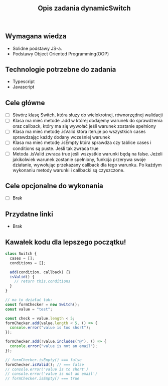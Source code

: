 <h2 align="center">Opis zadania dynamicSwitch </h2>

<br>

## Wymagana wiedza

- Solidne podstawy JS-a.
- Podstawy Object Oriented Programming(OOP)

## Technologie potrzebne do zadania

- Typescript
- Javascript

## Cele główne

- [ ] Stwórz klasę Switch, która służy do wielokrotnej, równorzędnej walidacji
- [ ] Klasa ma mieć metode .add w której dodajemy warunek do sprawdzenia oraz callback, który ma się wywołać jeśli warunek zostanie spełniony
- [ ] Klasa ma mieć metodę .isValid która iteruje po wszystkich cases sprawdzając każdy dodany wcześniej warunek
- [ ] Klasa ma mieć metodę .isEmpty która sprawdza czy tablice cases i conditions są puste. Jeśli tak zwraca true
- [ ] Metoda .isValid zwraca true jeśli wszystkie warunki będą na false. Jeżeli jakikolwiek warunek zostanie spełniony, funkcja przerywa swoje działanie, wywołując przekazany callback dla tego warunku. Po każdym wykonaniu metody warunki i callbacki są czyszczone.

## Cele opcjonalne do wykonania

- [ ] Brak

## Przydatne linki

- Brak

## Kawałek kodu dla lepszego początku!

```javascript
class Switch {
  cases = [];
  conditions = [];

  add(condition, callback) {}
  isValid() {
    // return this.conditions
  }
}

// ma to działać tak:
const formChecker = new Switch();
const value = "test";

const check = value.length < 5;
formChecker.add(value.length < 5, () => {
  console.error("value is too short");
});

formChecker.add(!value.includes("@"), () => {
  console.error("value is not an email");
});

// formChecker.isEmpty() === false
formChecker.isValid(); // === false
// console.error('value is to short')
// console.error('value is not an email')
// formChecker.isEmpty() === true
```
